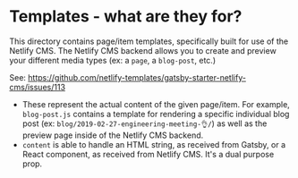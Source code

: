 # Templates - what are they for?
This directory contains page/item templates, specifically built for use of the Netlify CMS. The Netlify CMS backend allows you to create and preview your different media types (ex: a `page`, a `blog-post`, etc.)

See: https://github.com/netlify-templates/gatsby-starter-netlify-cms/issues/113

* These represent the actual content of the given page/item. For example, `blog-post.js` contains a template for rendering a specific individual blog post (ex: `blog/2019-02-27-engineering-meeting-👌/`) as well as the preview page inside of the Netlify CMS backend.
* `content` is able to handle an HTML string, as received from Gatsby, or a React component, as received from Netlify CMS. It's a dual purpose prop.